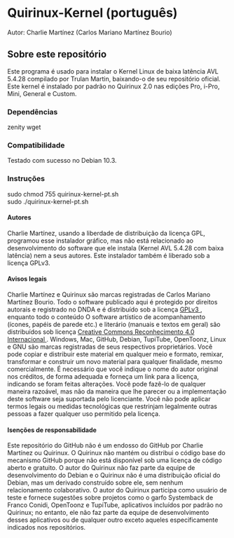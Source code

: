# Quirinux-Kernel (português)
Autor: Charlie Martínez (Carlos Mariano Martínez Bourio)
## Sobre este repositório
Este programa é usado para instalar o Kernel Linux de baixa latência AVL 5.4.28 compilado por Trulan Martin, baixando-o de seu repositório oficial. Este kernel é instalado por padrão no Quirinux 2.0 nas edições Pro, i-Pro, Mini, General e Custom.
### Dependências
zenity
wget
### Compatibilidade
Testado com sucesso no Debian 10.3.
### Instruções
sudo chmod 755 quirinux-kernel-pt.sh </br>
sudo ./quirinux-kernel-pt.sh
#### Autores
Charlie Martínez, usando a liberdade de distribuição da licença GPL, programou esse instalador gráfico, mas não está relacionado ao desenvolvimento do software que ele instala (Kernel AVL 5.4.28 com baixa latência) nem a seus autores. Este instalador também é liberado sob a licença GPLv3.
#### Avisos legais
Charlie Martínez e Quirinux são marcas registradas de Carlos Mariano Martínez Bourio. Todo o software publicado aqui é protegido por direitos autorais e registrado no DNDA e é distribuído sob a licença <a href="https://lslspanish.github.io/translation_GPLv3_to_spanish/"> GPLv3 </a>, enquanto todo o conteúdo O software artístico de acompanhamento (ícones, papéis de parede etc.) e literário (manuais e textos em geral) são distribuídos sob licença <a href="https://creativecommons.org/licenses/by/4.0/deed.es"> Creative Commons Reconhecimento 4.0 Internacional </a>. Windows, Mac, GitHub, Debian, TupiTube, OpenToonz, Linux e GNU são marcas registradas de seus respectivos proprietários. 
Você pode copiar e distribuir este material em qualquer meio e formato, remixar, transformar e construir um novo material para qualquer finalidade, mesmo comercialmente. É necessário que você indique o nome do autor original nos créditos, de forma adequada e forneça um link para a licença, indicando se foram feitas alterações. Você pode fazê-lo de qualquer maneira razoável, mas não da maneira que lhe parecer ou a implementação deste software seja suportada pelo licenciante. Você não pode aplicar termos legais ou medidas tecnológicas que restrinjam legalmente outras pessoas a fazer qualquer uso permitido pela licença.
#### Isenções de responsabilidade
Este repositório do GitHub não é um endosso do GitHub por Charlie Martínez ou Quirinux. O Quirinux não mantém ou distribui o código base do mecanismo GitHub porque não está disponível sob uma licença de código aberto e gratuito.
O autor do Quirinux não faz parte da equipe de desenvolvimento do Debian e o Quirinux não é uma distribuição oficial do Debian, mas um derivado construído sobre ele, sem nenhum relacionamento colaborativo.
O autor do Quirinux participa como usuário de teste e fornece sugestões sobre projetos como o garfo Systemback de Franco Conidi, OpenToonz e TupiTube, aplicativos incluídos por padrão no Quirinux; no entanto, ele não faz parte da equipe de desenvolvimento desses aplicativos ou de qualquer outro exceto aqueles especificamente indicados nos repositórios.

